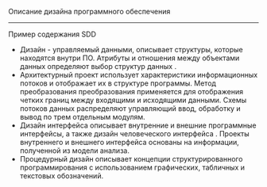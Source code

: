 Описание дизайна программного обеспечения

****

Пример содержания SDD

- Дизайн - управляемый данными, описывает структуры, которые находятся внутри ПО. Атрибуты и отношения между объектами данных определяют выбор структур данных .
- Архитектурный проект использует характеристики информационных потоков и отображает их в структуре программы. Метод преобразования преобразования применяется для отображения четких границ между входящими и исходящими данными. Схемы потоков данных распределяют управляющий ввод, обработку и вывод по трем отдельным модулям.
- Дизайн интерфейса описывает внутренние и внешние программные интерфейсы, а также дизайн человеческого интерфейса . Проекты внутреннего и внешнего интерфейса основаны на информации, полученной из модели анализа.
- Процедурный дизайн описывает концепции структурированного программирования с использованием графических, табличных и текстовых обозначений.


